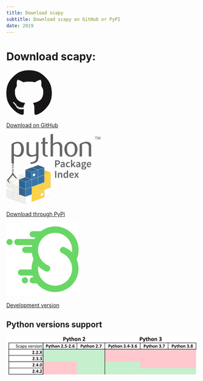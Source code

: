 ```yaml
---
title: Download scapy
subtitle: Download scapy on GitHub or PyPI
date: 2019
---
```


<link rel="stylesheet" href="/css/button.css">

# Download scapy:

<div class="row">
    <a href="https://github.com/secdev/scapy/releases" class="button">
        <div>
            <svg xmlns="http://www.w3.org/2000/svg" width="120px" height="120px" viewBox="0 0 1200 1200" preserveAspectRatio="xMidYMid meet"><g id="layer101" fill="#171516" stroke="none"><path d="M320 1147 c-44 -21 -91 -57 -145 -112 -125 -125 -175 -246 -175 -425 0 -179 50 -301 175 -425 124 -125 246 -175 425 -175 179 0 301 50 425 175 125 124 175 246 175 425 0 179 -50 300 -175 425 -113 113 -259 181 -279 129 -3 -9 -6 -64 -6 -122 0 -87 -4 -113 -19 -138 l-18 -30 68 -18 c138 -35 202 -119 203 -266 1 -65 -3 -81 -27 -123 -23 -39 -27 -55 -22 -86 7 -40 -9 -121 -24 -121 -18 0 -78 25 -113 46 -30 19 -42 22 -70 14 -43 -13 -193 -13 -236 0 -28 8 -40 5 -70 -14 -35 -21 -95 -46 -113 -46 -15 0 -31 81 -24 121 5 31 1 47 -22 86 -24 42 -28 58 -27 124 1 145 75 240 211 268 l59 13 -23 46 c-13 25 -23 54 -23 64 0 10 -7 18 -15 18 -8 0 -15 -7 -15 -15 0 -8 -4 -15 -10 -15 -5 0 -7 7 -4 15 4 10 0 15 -15 15 -13 0 -21 -6 -21 -17 0 -15 -1 -15 -13 2 -16 20 -42 12 -33 -11 4 -11 -1 -13 -21 -8 -23 6 -25 4 -21 -14 4 -14 2 -19 -7 -16 -18 7 -30 -16 -14 -27 10 -6 8 -9 -10 -9 -16 0 -21 -4 -18 -14 4 -10 1 -13 -9 -9 -8 3 -14 -1 -14 -11 0 -9 -8 -16 -20 -16 -27 0 -25 5 9 38 17 15 41 47 54 71 33 61 76 83 150 78 l57 -3 0 57 c0 32 -3 64 -6 73 -10 25 -63 19 -134 -17z"/></g></svg>
            <p class="button_text">Download on GitHub</p>
        </div>
    </a>
    <a href="https://pypi.org/project/scapy/" class="button">
        <div>
            <svg xmlns="http://www.w3.org/2000/svg" width="247.808" height="185.85" viewBox="0 0 232.31983 174.23466"><path d="M15.801 114.616l15.555 5.662 15.786-5.746-15.555-5.662zm15.623-12.783l15.556 5.662 15.785-5.746-15.555-5.662z" fill="#f7f7f4" stroke="#ccc" stroke-width=".355" stroke-linejoin="bevel"/><path d="M31.424 101.833l15.556 5.662v18.282l-15.556-5.661z" fill="#efeeea" stroke="#ccc" stroke-width=".355" stroke-linejoin="bevel"/><path d="M.178 138.76l15.555 5.663 15.786-5.746-15.556-5.662z" fill="#f7f7f4" stroke="#ccc" stroke-width=".355" stroke-linejoin="bevel"/><path d="M.178 138.76l15.555 5.663v18.282L.178 157.044z" fill="#efeeea" stroke="#ccc" stroke-width=".355" stroke-linejoin="bevel"/><path d="M.178 112.76l15.555 5.663 15.786-5.746-15.556-5.662z" fill="#f7f7f4" stroke="#ccc" stroke-width=".355" stroke-linejoin="bevel"/><path d="M15.733 118.423v18.282l15.786-5.745v-18.283z" fill="#fff" stroke="#ccc" stroke-width=".355" stroke-linejoin="bevel"/><path d="M.178 112.76l15.555 5.663v18.282L.178 131.044z" fill="#efeeea" stroke="#ccc" stroke-width=".355" stroke-linejoin="bevel"/><path d="M15.985 97.209l-.025.031a2.783 2.783 0 0 0-2.758 2.781 2.783 2.783 0 0 0 .053.532L1.51 114.937l7.647 9.364-3.87-9.364 9.985-12.228a2.783 2.783 0 0 0 .715.096 2.783 2.783 0 0 0 .715-.094l5.314 6.508 5.373 1.955-8.672-10.621a2.783 2.783 0 0 0 .051-.531 2.783 2.783 0 0 0-2.756-2.782l-.025-.03zm2.135-7.289a2.136 2.136 0 1 0-4.27 0v3.265a2.136 2.136 0 0 0 4.27 0V89.92zm-.98-.002v3.265a1.155 1.155 0 0 1-2.31 0v-3.265a1.154 1.154 0 1 1 2.31 0zm.98-11.211a2.136 2.136 0 1 0-4.27 0v3.266a2.136 2.136 0 0 0 4.27 0v-3.266zm-.98-.002v3.266a1.155 1.155 0 0 1-2.31 0v-3.266a1.154 1.154 0 1 1 2.31 0z" fill="#646464"/><path d="M16.505 82.697v6.498a.518.518 0 1 1-1.04 0v-6.498a.518.518 0 1 1 1.04 0zm0 11.213v6.498a.518.518 0 1 1-1.04 0V93.91a.518.518 0 1 1 1.04 0zm0-22.463v6.498a.518.518 0 1 1-1.04 0v-6.498a.518.518 0 1 1 1.04 0z" fill="#646464"/><path d="M15.8 144.442l15.556 5.662v18.283l-15.555-5.662z" fill="#efeeea" stroke="#ccc" stroke-width=".355" stroke-linejoin="bevel"/><path d="M15.8 125.978l15.556 5.662 15.786-5.746-15.555-5.661z" fill="#f7f7f4" stroke="#ccc" stroke-width=".355" stroke-linejoin="bevel"/><path d="M15.8 125.978l15.556 5.662v18.283l-15.555-5.662z" fill="#efeeea" stroke="#ccc" stroke-width=".355" stroke-linejoin="bevel"/><path d="M93.85 138.741v18.283l15.785-5.745v-18.283z" fill="#fff" stroke="#ccc" stroke-width=".355" stroke-linejoin="bevel"/><path d="M78.226 144.423v18.282l15.786-5.745v-18.283z" fill="#ffd242" stroke="#ccc" stroke-width=".355" stroke-linejoin="bevel"/><path d="M91.151 148.88a2.617 3.737 35 0 1-3.032 4.33 2.617 3.737 35 0 1-3.031-2.122 2.617 3.737 35 0 1 3.031-4.33 2.617 3.737 35 0 1 3.032 2.123z" fill="#fff"/><path d="M62.603 150.104v18.283l15.786-5.746v-18.283z" fill="#ffd242" stroke="#ccc" stroke-width=".355" stroke-linejoin="bevel"/><path d="M46.98 155.785v18.283l15.785-5.746V150.04z" fill="#fff" stroke="#ccc" stroke-width=".355" stroke-linejoin="bevel"/><path d="M31.424 150.123l15.556 5.662v18.283l-15.556-5.662z" fill="#efeeea" stroke="#ccc" stroke-width=".355" stroke-linejoin="bevel"/><path d="M93.85 120.278v18.282l15.785-5.745v-18.283z" fill="#ffd242" stroke="#ccc" stroke-width=".355" stroke-linejoin="bevel"/><path d="M78.294 96.152l15.556 5.662 15.785-5.746-15.555-5.662z" fill="#ffc91d" stroke="#ccc" stroke-width=".355" stroke-linejoin="bevel"/><path d="M93.85 101.814v18.282l15.785-5.745V96.068zm-15.624 24.145v18.282l15.786-5.745v-18.283z" fill="#ffd242" stroke="#ccc" stroke-width=".355" stroke-linejoin="bevel"/><path d="M78.226 107.495v18.282l15.786-5.745v-18.283z" fill="#3775a9" stroke="#ccc" stroke-width=".355" stroke-linejoin="bevel"/><path d="M62.671 83.369l15.555 5.662 15.786-5.746-15.555-5.661z" fill="#2f6491" stroke="#ccc" stroke-width=".355" stroke-linejoin="bevel"/><path d="M78.226 89.03v18.283l15.786-5.745V83.285z" fill="#3775a9" stroke="#ccc" stroke-width=".355" stroke-linejoin="bevel"/><path d="M62.603 131.64v18.283l15.786-5.746v-18.283z" fill="#ffd242" stroke="#ccc" stroke-width=".355" stroke-linejoin="bevel"/><path d="M62.603 113.176v18.283l15.786-5.746V107.43zM46.98 137.321v18.283l15.785-5.746v-18.282z" fill="#3775a9" stroke="#ccc" stroke-width=".355" stroke-linejoin="bevel"/><path d="M31.424 131.66l15.556 5.661v18.283l-15.556-5.662zm0-18.465l15.556 5.662 15.785-5.745-15.555-5.662z" fill="#2f6491" stroke="#ccc" stroke-width=".355" stroke-linejoin="bevel"/><path d="M46.98 118.857v18.283l15.785-5.746v-18.282z" fill="#3775a9" stroke="#ccc" stroke-width=".355" stroke-linejoin="bevel"/><path d="M31.424 113.195l15.556 5.662v18.283l-15.556-5.662zM47.048 89.05l15.555 5.662 15.786-5.746-15.556-5.661z" fill="#2f6491" stroke="#ccc" stroke-width=".355" stroke-linejoin="bevel"/><path d="M62.603 94.712v18.283l15.786-5.746V88.966z" fill="#3775a9" stroke="#ccc" stroke-width=".355" stroke-linejoin="bevel"/><path d="M47.048 89.05l15.555 5.662v18.283l-15.555-5.662z" fill="#2f6491" stroke="#ccc" stroke-width=".355" stroke-linejoin="bevel"/><path d="M71.528 100.584a2.617 3.737 35 0 1-3.032 4.33 2.617 3.737 35 0 1-3.032-2.123 2.617 3.737 35 0 1 3.032-4.33 2.617 3.737 35 0 1 3.032 2.123z" fill="#fff"/><path d="M36.661 38.858c0-9.645-2.75-14.597-8.25-14.868a15.497 15.497 0 0 0-6.405 1.052c-1.659.594-2.776 1.182-3.363 1.776v23.021c3.518 2.208 6.643 3.234 9.367 3.073 5.765-.38 8.651-5.061 8.651-14.054zm6.785.4c0 4.9-1.15 8.967-3.46 12.201-2.576 3.66-6.146 5.546-10.71 5.65-3.441.11-6.986-.97-10.633-3.229v20.924l-5.9-2.105V26.256c.968-1.188 2.213-2.208 3.724-3.073 3.512-2.047 7.78-3.099 12.802-3.15l.084.083c4.59-.058 8.128 1.827 10.613 5.65 2.318 3.505 3.48 7.998 3.48 13.492zM79.508 52.99c0 6.572-.658 11.123-1.975 13.654-1.324 2.53-3.841 4.55-7.56 6.055-3.015 1.188-6.275 1.834-9.774 1.943l-.975-3.718c3.557-.484 6.062-.969 7.515-1.453 2.86-.968 4.822-2.453 5.9-4.441.865-1.62 1.292-4.713 1.292-9.29v-1.537a30.317 30.317 0 0 1-12.686 2.744c-2.905 0-5.468-.91-7.676-2.744-2.48-1.995-3.719-4.525-3.719-7.592V22.053l5.9-2.02v24.719c0 2.64.853 4.674 2.557 6.1 1.705 1.427 3.913 2.112 6.618 2.06 2.705-.058 5.603-1.104 8.683-3.15V20.923h5.9V52.99zm23.035 3.796c-.704.058-1.35.083-1.943.083-3.338 0-5.94-.794-7.8-2.388-1.852-1.595-2.782-3.796-2.782-6.605v-23.24h-4.04v-3.713h4.04v-9.858l5.895-2.098v11.956h6.63v3.712h-6.63v23.08c0 2.214.594 3.783 1.781 4.7 1.02.755 2.64 1.188 4.849 1.297v3.073zm35.727-.485h-5.901V33.525c0-2.317-.543-4.312-1.62-5.978-1.247-1.885-2.977-2.828-5.198-2.828-2.705 0-6.087 1.427-10.148 4.28v27.302h-5.9V1.86l5.9-1.859v24.797c3.77-2.744 7.889-4.119 12.363-4.119 3.124 0 5.655 1.052 7.592 3.15 1.943 2.099 2.911 4.713 2.911 7.838V56.3zm31.362-18.373c0-3.706-.704-6.766-2.105-9.187-1.665-2.95-4.254-4.506-7.753-4.667-6.469.374-9.697 5.01-9.697 13.893 0 4.073.672 7.476 2.027 10.206 1.73 3.48 4.326 5.197 7.786 5.14 6.495-.052 9.742-5.178 9.742-15.385zm6.462.039c0 5.274-1.35 9.664-4.041 13.17-2.963 3.925-7.056 5.894-12.28 5.894-5.177 0-9.212-1.97-12.123-5.894-2.64-3.506-3.958-7.896-3.958-13.17 0-4.958 1.427-9.129 4.28-12.525 3.015-3.602 6.98-5.41 11.88-5.41s8.889 1.808 11.962 5.41c2.853 3.396 4.28 7.567 4.28 12.525zm33.829 18.334h-5.9V32.234c0-2.64-.795-4.7-2.383-6.185-1.588-1.478-3.706-2.195-6.346-2.137-2.802.052-5.468.969-7.999 2.744v29.645h-5.9V25.927c3.395-2.473 6.52-4.087 9.373-4.842 2.692-.704 5.068-1.053 7.115-1.053 1.4 0 2.717.136 3.957.407 2.318.536 4.203 1.53 5.655 2.99 1.62 1.613 2.428 3.55 2.428 5.816V56.3z" fill="#646464"/><path style="line-height:125%" d="M221.391 14.428h1.014V8.07h2.402v-.758h-5.817v.758h2.401v6.358m4.315 0h.866V8.621l1.88 5.807h.964l1.959-5.787v5.787h.945V7.312h-1.25l-2.141 6.097-1.826-6.097h-1.397v7.116" font-weight="400" font-size="15.164" font-family="Bitstream Vera Sans" fill="#646464"/><path style="line-height:125%;-inkscape-font-specification:'Source Sans Pro Semi-Bold'" d="M120.607 82.731h2.988v-6.183h2.679c3.632 0 6.415-1.726 6.415-5.461 0-3.916-2.731-5.204-6.415-5.204h-5.667v16.848zm2.988-8.578v-5.874h2.447c2.447 0 3.71.696 3.71 2.808 0 2.06-1.211 3.066-3.71 3.066h-2.447zm10.502 5.177c0 2.216 1.546 3.71 3.762 3.71 1.494 0 2.782-.747 3.915-1.7h.077l.232 1.391h2.422v-7.496c0-3.53-1.546-5.462-4.714-5.462-2.01 0-3.787.773-5.178 1.649l1.082 1.984c1.107-.67 2.292-1.237 3.555-1.237 1.7 0 2.266 1.133 2.292 2.473-5.178.567-7.445 1.984-7.445 4.689zm2.886-.231c0-1.263 1.133-2.164 4.56-2.602v2.834c-.928.875-1.727 1.39-2.757 1.39-1.056 0-1.803-.489-1.803-1.622zm10.315-2.679c0 4.199 2.654 6.62 6.106 6.62 1.442 0 2.962-.567 4.147-1.623l-1.236-1.88c-.696.566-1.572 1.082-2.602 1.082-1.984 0-3.375-1.675-3.375-4.2 0-2.55 1.417-4.224 3.452-4.224.799 0 1.469.335 2.138.927l1.417-1.88c-.85-.825-2.086-1.469-3.71-1.469-3.374 0-6.337 2.422-6.337 6.647zm12.749 6.311h2.911v-3.22l1.984-2.267 3.246 5.487h3.22l-4.766-7.496 4.328-5.153h-3.246l-4.688 5.822h-.078v-11.36h-2.91V82.73zm12.642-3.401c0 2.216 1.546 3.71 3.761 3.71 1.494 0 2.782-.747 3.916-1.7h.077l.232 1.391h2.421v-7.496c0-3.53-1.545-5.462-4.714-5.462-2.01 0-3.787.773-5.178 1.649l1.082 1.984c1.108-.67 2.293-1.237 3.555-1.237 1.7 0 2.267 1.133 2.293 2.473-5.178.567-7.445 1.984-7.445 4.689zm2.885-.231c0-1.263 1.134-2.164 4.56-2.602v2.834c-.928.875-1.726 1.39-2.757 1.39-1.056 0-1.803-.489-1.803-1.622zm12.763 5.487c0-.593.31-1.16.98-1.675.489.13 1.03.18 1.725.18h1.726c1.443 0 2.241.284 2.241 1.263 0 1.082-1.39 2.035-3.426 2.035-2.01 0-3.246-.67-3.246-1.803zm-2.473.438c0 2.215 2.241 3.297 5.255 3.297 4.122 0 6.75-1.958 6.75-4.456 0-2.19-1.597-3.118-4.637-3.118h-2.241c-1.546 0-2.061-.438-2.061-1.159 0-.567.232-.876.618-1.21a4.665 4.665 0 0 0 1.726.334c2.68 0 4.792-1.494 4.792-4.302 0-.876-.31-1.649-.722-2.138h2.319v-2.19h-4.534a5.7 5.7 0 0 0-1.855-.309c-2.653 0-4.998 1.623-4.998 4.534 0 1.494.799 2.705 1.649 3.35v.102c-.721.515-1.391 1.365-1.391 2.344 0 1.03.49 1.7 1.133 2.113v.103c-1.159.721-1.803 1.649-1.803 2.705zm5.41-8.167c-1.237 0-2.215-.927-2.215-2.55 0-1.597.978-2.499 2.215-2.499 1.236 0 2.19.928 2.19 2.5 0 1.622-.98 2.55-2.19 2.55zm7.597-.437c0 4.173 2.73 6.62 6.234 6.62 1.598 0 3.117-.567 4.328-1.365l-1.004-1.855c-.928.593-1.855.927-2.937.927-2.035 0-3.478-1.288-3.736-3.58h8.038c.077-.31.129-.825.129-1.391 0-3.53-1.804-6.003-5.23-6.003-2.962 0-5.822 2.525-5.822 6.647zm2.86-1.134c.257-2.112 1.545-3.22 3.04-3.22 1.725 0 2.576 1.21 2.576 3.22h-5.616zm-81.124 33.721h2.988V92.16h-2.988v16.848zm6.987 0h2.963v-8.836c1.056-1.03 1.777-1.571 2.885-1.571 1.391 0 1.984.772 1.984 2.86v7.547h2.962v-7.934c0-3.195-1.185-5.024-3.89-5.024-1.726 0-3.014.902-4.147 2.01h-.103l-.206-1.7h-2.448v12.648zm13.668-6.311c0 4.173 2.035 6.62 5.204 6.62 1.365 0 2.653-.747 3.58-1.674h.104l.206 1.365h2.447V90.82h-2.963v4.585l.103 2.035c-.979-.85-1.88-1.39-3.323-1.39-2.756 0-5.358 2.524-5.358 6.646zm3.065-.026c0-2.654 1.314-4.174 2.937-4.174.85 0 1.7.284 2.576 1.057v5.899c-.85.979-1.674 1.417-2.653 1.417-1.83 0-2.86-1.469-2.86-4.2zm11.424.026c0 4.173 2.731 6.62 6.234 6.62 1.598 0 3.118-.567 4.328-1.365l-1.004-1.855c-.928.593-1.855.927-2.937.927-2.035 0-3.478-1.288-3.735-3.58h8.037c.077-.31.129-.825.129-1.391 0-3.53-1.803-6.003-5.23-6.003-2.962 0-5.822 2.525-5.822 6.647zm2.86-1.134c.257-2.112 1.545-3.22 3.04-3.22 1.726 0 2.576 1.21 2.576 3.22h-5.616zm9.225 7.445h3.091l1.34-2.499c.36-.773.747-1.52 1.107-2.241h.103c.438.721.876 1.494 1.288 2.241l1.546 2.5h3.195l-4.02-6.26 3.736-6.39h-3.065l-1.211 2.396c-.31.696-.67 1.443-.98 2.138h-.102a87.248 87.248 0 0 1-1.16-2.138l-1.416-2.396h-3.195l3.761 6.054-4.018 6.595z" font-weight="600" font-family="Source Sans Pro" letter-spacing="0" word-spacing="0" fill="#646464"/></svg>
            <p class="button_text">Download through PyPi</p>
        </div>
    </a>
    <a href="https://github.com/secdev/scapy/archive/master.zip" class="button">
        <div>
            <img src="/img/logo.png">
            <p class="button_text">Development version</p>
        </div>
    </a>
</div>

## Python versions support

<img src="https://raw.githubusercontent.com/secdev/scapy/master/doc/scapy/graphics/scapy_version_timeline.jpg" alt="Scapy versions" />